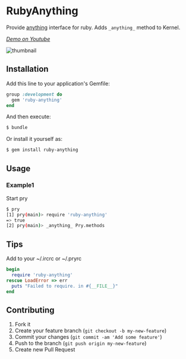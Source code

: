 # RubyAnything

Provide [anything](http://www.emacswiki.org/Anything) interface for ruby. Adds `_anything_` method to Kernel.

*[Demo on Youtube](http://www.youtube.com/watch?v=To45SwaWTGo)*

![thumbnail](http://pic.toqoz.net/a74849e3c9c2e55afe925bba2dcc23dfd94184ca.png)

## Installation

Add this line to your application's Gemfile:

```ruby
group :development do
  gem 'ruby-anything'
end
```

And then execute:

```sh
$ bundle
```

Or install it yourself as:

```sh
$ gem install ruby-anything
```

## Usage

### Example1

Start pry
```sh
$ pry
[1] pry(main)> require 'ruby-anything'
=> true
[2] pry(main)> _anything_ Pry.methods
```

## Tips

Add to your ~/.ircrc or ~/.pryrc
```ruby
begin
  require 'ruby-anything'
rescue LoadError => err
  puts "Failed to require. in #{__FILE__}"
end
```

## Contributing

1. Fork it
2. Create your feature branch (`git checkout -b my-new-feature`)
3. Commit your changes (`git commit -am 'Add some feature'`)
4. Push to the branch (`git push origin my-new-feature`)
5. Create new Pull Request
